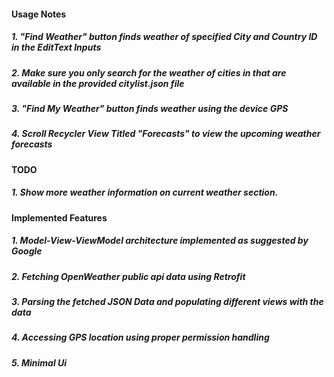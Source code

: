 #### Usage Notes
##### 1. "Find Weather" button finds weather of specified City and Country ID in the EditText Inputs
##### 2. Make sure you only search for the weather of cities in that are available in the provided citylist.json file
##### 3. "Find My Weather" button finds weather using the device GPS
##### 4. Scroll Recycler View Titled "Forecasts" to view the upcoming weather forecasts



#### TODO
##### 1. Show more weather information on current weather section.

#### Implemented Features
##### 1. Model-View-ViewModel architecture implemented as suggested by Google
##### 2. Fetching OpenWeather public api data using Retrofit
##### 3. Parsing the fetched JSON Data and populating different views with the data
##### 4. Accessing GPS location using proper permission handling
##### 5. Minimal Ui

